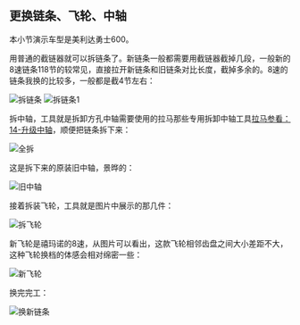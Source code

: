 ## 更换链条、飞轮、中轴
本小节演示车型是美利达勇士600。

用普通的截链器就可以拆链条了。新链条一般都需要用截链器截掉几段，一般新的8速链条118节的较常见，直接拉开新链条和旧链条对比长度，截掉多余的。8速的链条我换的比较多，一般都是截4节左右：

![拆链条](../images/0-维修自行车/01-更换链条、飞轮、中轴/拆链条.webp)
![拆链条1](../images/0-维修自行车/01-更换链条、飞轮、中轴/拆链条1.webp)

拆中轴，工具就是拆卸方孔中轴需要使用的拉马那些专用拆卸中轴工具[拉马参看：14-升级中轴](./14-升级中轴.md)，顺便把链条拆下来：

![全拆](../images/0-维修自行车/01-更换链条、飞轮、中轴/全拆.webp)

这是拆下来的原装旧中轴，景晔的：

![旧中轴](../images/0-维修自行车/01-更换链条、飞轮、中轴/旧中轴.webp)

接着拆装飞轮，工具就是图片中展示的那几件：

![拆飞轮](../images/0-维修自行车/01-更换链条、飞轮、中轴/拆飞轮.webp)

新飞轮是禧玛诺的8速，从图片可以看出，这款飞轮相邻齿盘之间大小差距不大，这种飞轮换档的体感会相对绵密一些：

![新飞轮](../images/0-维修自行车/01-更换链条、飞轮、中轴/新飞轮.webp)

换完完工：

![换新链条](../images/0-维修自行车/01-更换链条、飞轮、中轴/换新链条.webp)